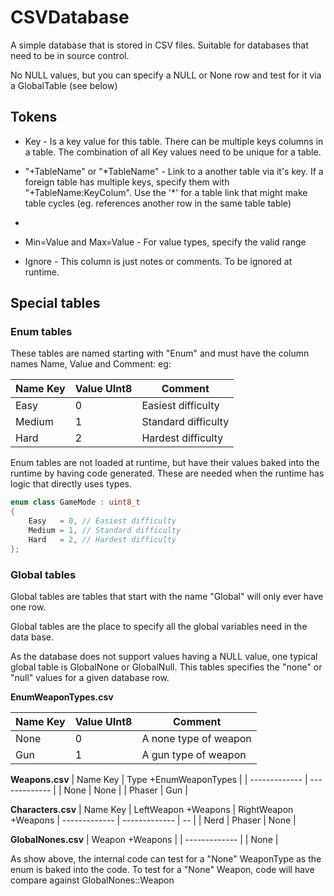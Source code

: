 # CSVDatabase
A simple database that is stored in CSV files. Suitable for databases that need to be in source control.

No NULL values, but you can specify a NULL or None row and test for it via a GlobalTable (see below)


## Tokens

* Key - Is a key value for this table.  There can be multiple keys columns in a table. The combination of all Key values need to be unique for a table.

* "+TableName" or "\*TableName" - Link to a another table via it's key. If a foreign table has multiple keys, specify them with "+TableName:KeyColum". Use the '*' for a table link that might make table cycles (eg. references another row in the same table table)

* 

* Min=Value and Max=Value - For value types, specify the valid range 

* Ignore - This column is just notes or comments. To be ignored at runtime.


## Special tables

### Enum tables
These tables are named starting with "Enum" and must have the column names Name, Value and Comment: eg:

| Name Key| Value UInt8 | Comment |
| ------- | ----------- | -----|
|Easy|0|Easiest difficulty |
|Medium|1|Standard difficulty |
|Hard|2|Hardest difficulty |

Enum tables are not loaded at runtime, but have their values baked into the runtime by having code generated. These are needed when the runtime has logic that directly uses types.

```C++
enum class GameMode : uint8_t
{
	Easy   = 0, // Easiest difficulty
	Medium = 1, // Standard difficulty
	Hard   = 2, // Hardest difficulty
};

```


### Global tables
Global tables are tables that start with the name "Global" will only ever have one row. 

Global tables are the place to specify all the global variables need in the data base.

As the database does not support values having a NULL value, one typical global table is GlobalNone or GlobalNull. This tables specifies the "none" or "null" values for a given database row.


**EnumWeaponTypes.csv**

| Name Key | Value UInt8 | Comment |
| --------- | ----- | --|
| None | 0 | A none type of weapon
| Gun | 1 | A gun type of weapon

**Weapons.csv**
| Name Key | Type +EnumWeaponTypes |
| ------------- | ------------- |
| None | None |
| Phaser | Gun |

**Characters.csv**
| Name Key | LeftWeapon +Weapons | RightWeapon +Weapons
| ------------- | ------------- | -- |
| Nerd | Phaser | None |


**GlobalNones.csv**
| Weapon +Weapons  |
| ------------- | 
| None |

As show above, the internal code can test for a "None" WeaponType as the enum is baked into the code. To test for a "None" Weapon, code will have compare against GlobalNones::Weapon 





